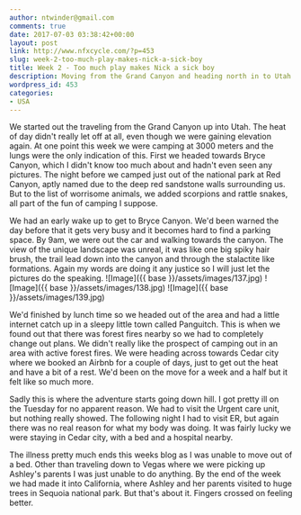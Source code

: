 ```yaml
---
author: ntwinder@gmail.com
comments: true
date: 2017-07-03 03:38:42+00:00
layout: post
link: http://www.nfxcycle.com/?p=453
slug: week-2-too-much-play-makes-nick-a-sick-boy
title: Week 2 - Too much play makes Nick a sick boy
description: Moving from the Grand Canyon and heading north in to Utah
wordpress_id: 453
categories:
- USA
---
```


We started out the traveling from the Grand Canyon up into Utah. The heat of day didn't really let off at all, even though we were gaining elevation again. At one point this week we were camping at 3000 meters and the lungs were the only indication of this. First we headed towards Bryce Canyon, which I didn't know too much about and hadn't even seen any pictures.  The night before we camped just out of the national park at Red Canyon,  aptly named due to the deep red sandstone walls surrounding us.  But to the list of worrisome animals, we added scorpions and rattle snakes, all part of the fun of camping I suppose.

We had an early wake up to get to Bryce Canyon. We'd been warned the day before that it gets very busy and it becomes hard to find a parking space. By 9am, we were out the car and walking towards the canyon. The view of the unique landscape was unreal, it was like one big spiky hair brush, the trail lead down into the canyon and through the stalactite like formations.  Again my words are doing it any justice so I will just let the pictures do the speaking.
![Image]({{ base }}/assets/images/137.jpg)
![Image]({{ base }}/assets/images/138.jpg)
![Image]({{ base }}/assets/images/139.jpg)

We'd finished by lunch time so we headed out of the area and had a little internet catch up in a sleepy little town called Panguitch. This is when we found out that there was forest fires nearby so we had to completely change out plans. We didn't really like the prospect of camping out in an area with active forest fires. We were heading across towards Cedar city where we booked an Airbnb for a couple of days, just to get out the heat and have a bit of a rest. We'd been on the move for a week and a half but it felt like so much more.

Sadly this is where the adventure starts going down hill.  I got pretty ill on the Tuesday for no apparent reason. We had to visit the Urgent care unit, but nothing really showed. The following night I had to visit ER, but again there was no real reason for what my body was doing. It was fairly lucky we were staying in Cedar city, with a bed and a hospital nearby.

The illness pretty much ends this weeks blog as I was unable to move out of a bed.  Other than traveling down to Vegas where we were picking up Ashley's parents I was just unable to do anything. By the end of the week we had made it into California, where Ashley and her parents visited to huge trees in Sequoia national park. But that's about it. Fingers crossed on feeling better.
